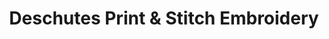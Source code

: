 ---
title: "Deschutes Print & Stitch Embroidery"
url: /tumwater/deschutes-print-und-stitch-embroidery/
shop: Schneiderei
---
